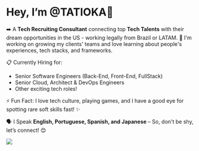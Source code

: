# Hey, I’m @TATIOKA👋 

➡️ A **Tech Recruiting Consultant** connecting top **Tech Talents** with their dream opportunities in the US - working legally from Brazil or LATAM.
🌱 I'm working on growing my clients' teams and love learning about people's experiences, tech stacks, and frameworks.

📋 Currently Hiring for:
- Senior Software Engineers (Back-End, Front-End, FullStack)
- Senior Cloud, Architect & DevOps Engineers
- Other exciting tech roles!
 
⚡ Fun Fact: I love tech culture, playing games, and I have a good eye for spotting rare soft skills fast! ✨

🗣️ I Speak **English, Portuguese, Spanish, and Japanese** – So, don't be shy, let’s connect! 😊
  
<div>   
   <a href="https://www.linkedin.com/in/tatioka/" target="_blank"><img src="https://img.shields.io/badge/-LinkedIn-%230077B5?style=for-the-badge&logo=linkedin&logoColor=white" target="_blank"></a> 
</div>


<!---
TATIOKA/TATIOKA is a ✨ special ✨ repository because its `README.md` (this file) appears on your GitHub profile.
You can click the Preview link to take a look at your changes.
--->
